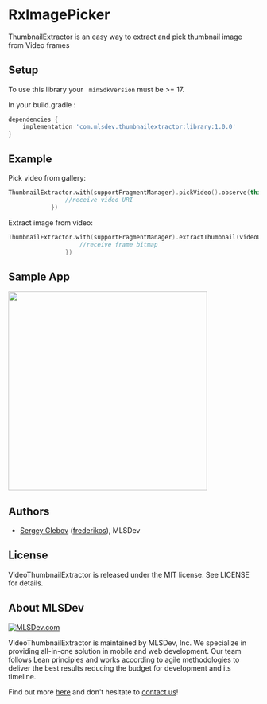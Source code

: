 # RxImagePicker

ThumbnailExtractor is an easy way to extract and pick thumbnail image from Video frames

## Setup

To use this library your ` minSdkVersion` must be >= 17.

In your build.gradle :

```gradle
dependencies {
    implementation 'com.mlsdev.thumbnailextractor:library:1.0.0'    
}
```

## Example

Pick video from gallery:

```kotlin
ThumbnailExtractor.with(supportFragmentManager).pickVideo().observe(this, Observer<Uri> { result ->
                //receive video URI
            })
```

Extract image from video:

```kotlin
ThumbnailExtractor.with(supportFragmentManager).extractThumbnail(videoUri).observe(this, Observer {
                    //receive frame bitmap
                })
```

## Sample App
<img src="https://cloud.githubusercontent.com/assets/1778155/11761109/cb70a420-a0bd-11e5-8cf1-e2b172745eab.png" width="400">

## Authors
* [Sergey Glebov](mailto:glebov@mlsdev.com) ([frederikos][github-frederikos]), MLSDev 

## License
VideoThumbnailExtractor is released under the MIT license. See LICENSE for details.

## About MLSDev

[<img src="https://cloud.githubusercontent.com/assets/1778155/11761239/ccfddf60-a0c2-11e5-8f2a-8573029ab09d.png" alt="MLSDev.com">][mlsdev]

VideoThumbnailExtractor is maintained by MLSDev, Inc. We specialize in providing all-in-one solution in mobile and web development. Our team follows Lean principles and works according to agile methodologies to deliver the best results reducing the budget for development and its timeline. 

Find out more [here][mlsdev] and don't hesitate to [contact us][contact]!

[mlsdev]: http://mlsdev.com
[contact]: http://mlsdev.com/contact_us
[github-frederikos]: https://github.com/frederikos

